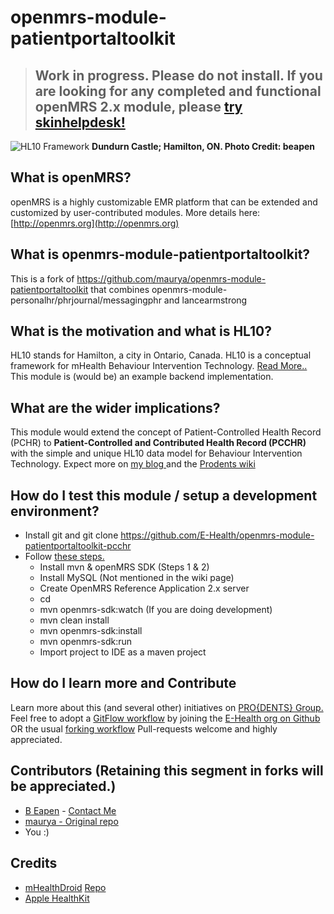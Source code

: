 # openmrs-module-patientportaltoolkit

> ## Work in progress. Please do not install. If you are looking for any completed and functional openMRS 2.x module, please [try skinhelpdesk!](https://github.com/dermatologist/openmrs-module-skinhelpdesk)

![HL10 Framework](https://raw.github.com/E-Health/openmrs-module-patientportaltoolkit-pcchr/master/docs/hl10-github.png)
**Dundurn Castle; Hamilton, ON. Photo Credit: beapen**

## What is openMRS?

openMRS is a highly customizable EMR platform that can be extended and customized by user-contributed modules. More details here: [http://openmrs.org](http://openmrs.org)

## What is openmrs-module-patientportaltoolkit?

This is a fork of https://github.com/maurya/openmrs-module-patientportaltoolkit that combines openmrs-module-personalhr/phrjournal/messagingphr and lancearmstrong

## What is the motivation and what is HL10?

HL10 stands for Hamilton, a city in Ontario, Canada. HL10 is a conceptual framework for mHealth Behaviour Intervention Technology. [Read More..](http://nuchange.ca/2015/10/hl10-what-is-it.html)
This module is (would be) an example backend implementation.

## What are the wider implications?

This module would extend the concept of Patient-Controlled Health Record (PCHR) to **Patient-Controlled and Contributed Health Record (PCCHR)** with the simple and unique HL10 data model for Behaviour Intervention Technology. 
Expect more on [my blog ](http://nuchange.ca) and the [Prodents wiki](http://wiki.prodents.com)

## How do I test this module / setup a development environment?
- Install git and git clone https://github.com/E-Health/openmrs-module-patientportaltoolkit-pcchr
- Follow [these steps.](https://wiki.openmrs.org/display/docs/OpenMRS+SDK)
	- Install mvn & openMRS SDK (Steps 1 & 2)
	- Install MySQL (Not mentioned in the wiki page)
	- Create OpenMRS Reference Application 2.x server
	- cd <module-name>
	- mvn openmrs-sdk:watch  (If you are doing development)
	- mvn clean install
	- mvn openmrs-sdk:install
	- mvn openmrs-sdk:run
	- Import project to IDE as a maven project


## How do I learn more and Contribute

Learn more about this (and several other) initiatives on [PRO{DENTS} Group.](http://prodents.com)
Feel free to adopt a [GitFlow workflow](https://www.atlassian.com/git/tutorials/comparing-workflows/gitflow-workflow) by joining the [E-Health org on Github](https://github.com/E-Health) OR the usual [forking workflow](https://www.atlassian.com/git/tutorials/comparing-workflows/forking-workflow)
Pull-requests welcome and highly appreciated.
  
## Contributors (Retaining this segment in forks will be appreciated.)

- [B Eapen](http://nuchange.ca) - [Contact Me](http://nuchange.ca/contact)
- [maurya - Original repo](https://github.com/maurya)
- You :)

## Credits

- [mHealthDroid](http://link.springer.com/chapter/10.1007%2F978-3-319-13105-4_14) [Repo](https://github.com/mHealthTechnologies/mHealthDroid)
- [Apple HealthKit](https://developer.apple.com/healthkit/)
